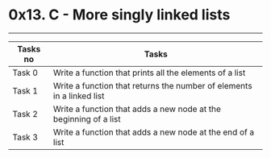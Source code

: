 # 0x13. C - More singly linked lists
---
|Tasks no |Tasks	|
|---------|-------------|
|Task 0   |Write a function that prints all the elements of a list|
|Task 1   |Write a function that returns the number of elements in a linked list|
|Task 2   |Write a function that adds a new node at the beginning of a list|
|Task 3   |Write a function that adds a new node at the end of a list|

